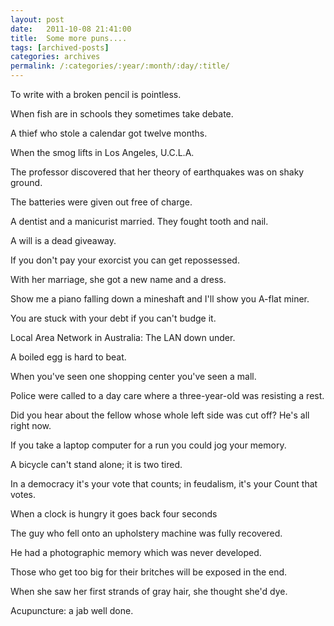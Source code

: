 ```yaml
---
layout: post
date:	2011-10-08 21:41:00
title:  Some more puns....
tags: [archived-posts]
categories: archives
permalink: /:categories/:year/:month/:day/:title/
---
```

To write with a broken pencil is pointless.

When fish are in schools they sometimes take debate.

A thief who stole a calendar got twelve months.

 When the smog lifts in Los Angeles, U.C.L.A.
 
 The professor discovered that her theory of earthquakes was on shaky ground.
 
 The batteries were given out free of charge.
 
 A dentist and a manicurist married. They fought tooth and nail.
 
 A will is a dead giveaway.
 
 If you don't pay your exorcist you can get repossessed.
 
 With her marriage, she got a new name and a dress.
 
 Show me a piano falling down a mineshaft and I'll show you A-flat miner.
 
 You are stuck with your debt if you can't budge it.
 
 Local Area Network in Australia: The LAN down under.
 
 A boiled egg is hard to beat.
 
 When you've seen one shopping center you've seen a mall.
 
 Police were called to a day care where a three-year-old was resisting a  rest.
 
 Did you hear about the fellow whose whole left side was cut off? He's all  right now.
 
 If you take a laptop computer for a run you could jog your memory.
 
 A bicycle can't stand alone; it is two tired.
 
 In a democracy it's your vote that counts; in feudalism, it's your Count  that votes.
 
 When a clock is hungry it goes back four seconds
 
 The guy who fell onto an upholstery machine was fully recovered.
 
 He had a photographic memory which was never developed.
 
 Those who get too big for their britches will be exposed in the end.
 
 When she saw her first strands of gray hair, she thought she'd dye.
 
 Acupuncture: a jab well done.
